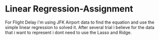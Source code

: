 # Linear Regression-Assignment
For Flight Delay i'm using JFK Airport data to find the equation and use the simple linear regression to solved it.
After several trial i believe for the data that i want to represent i dont need to use the Lasso and Ridge.

